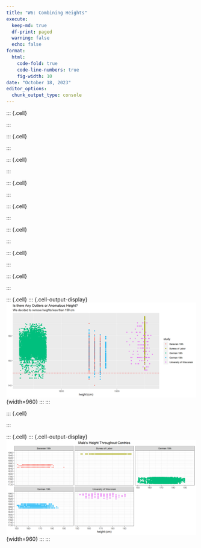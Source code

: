 ```yaml
---
title: "W6: Combining Heights"
execute:
  keep-md: true
  df-print: paged
  warning: false
  echo: false
format:
  html:
    code-fold: true
    code-line-numbers: true
    fig-width: 10
date: "October 18, 2023"
editor_options: 
  chunk_output_type: console
---
```



::: {.cell}

:::

::: {.cell}

:::

::: {.cell}

:::

::: {.cell}

:::

::: {.cell}

:::

::: {.cell}

:::

::: {.cell}

:::

::: {.cell}

:::

::: {.cell}
::: {.cell-output-display}
![](Combing_heights_files/figure-html/unnamed-chunk-9-1.png){width=960}
:::
:::

::: {.cell}

:::

::: {.cell}
::: {.cell-output-display}
![](Combing_heights_files/figure-html/unnamed-chunk-11-1.png){width=960}
:::
:::
